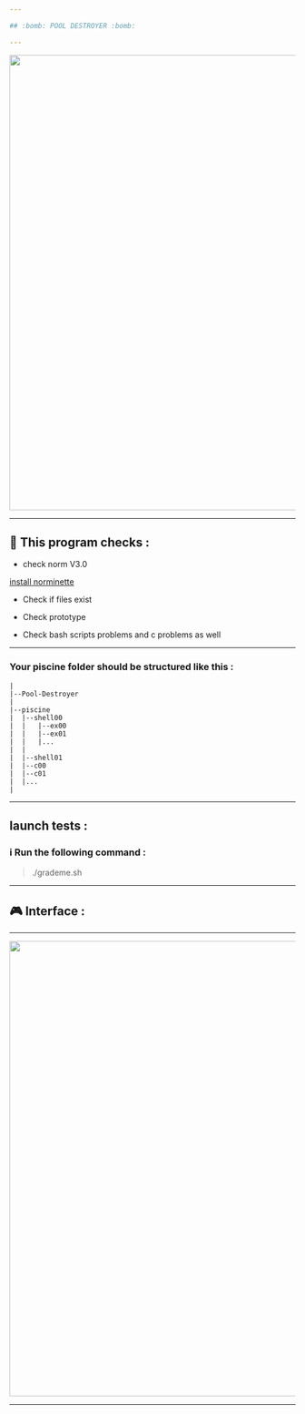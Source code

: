 ```yaml
---

## :bomb: POOL DESTROYER :bomb:

---
```


</p>
<p align="center">
<img src="https://www.willtheterminatorcometrue.com/wp-content/uploads/2015/12/terminator-2-robot.gif" width="800">
</p>

---

## :wrench: This program checks :

* check norm V3.0

[install norminette](https://github.com/42Paris/norminette)

* Check if files exist

* Check prototype

* Check bash scripts problems and c problems as well

---

### Your piscine folder should be structured like this :

```
|
|--Pool-Destroyer
|
|--piscine
|  |--shell00
|  |   |--ex00
|  |   |--ex01
|  |   |...
|  |
|  |--shell01
|  |--c00
|  |--c01
|  |...
|

```

---

## launch tests :

### :information_source: Run the following command :

> ./grademe.sh

---

## :video_game: Interface :

---

</p>
<p align="center">
<img src="https://github.com/alaamimi/Pool-Detroyer/blob/master/img/img.jpg" width="800">
</p>

---
